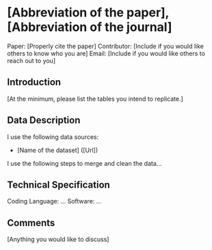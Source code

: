 # \[Abbreviation of the paper\], \[Abbreviation of the journal\]
Paper: \[Properly cite the paper\]
Contributor: \[Include if you would like others to know who you are\] 
Email:  \[Include if you would like others to reach out to you\] 

## Introduction
\[At the minimum, please list the tables you intend to replicate.\]

## Data Description
I use the following data sources:
- \[Name of the dataset\] (\[Url\])

I use the following steps to merge and clean the data... 

## Technical Specification
Coding Language: ...
Software: ...

## Comments
\[Anything you would like to discuss\]
